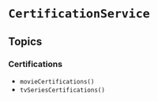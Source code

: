 # ``CertificationService``

## Topics

### Certifications

- ``movieCertifications()``
- ``tvSeriesCertifications()``
